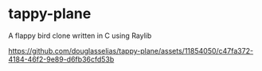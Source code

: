 # tappy-plane
A flappy bird clone written in C using Raylib



https://github.com/douglasselias/tappy-plane/assets/11854050/c47fa372-4184-46f2-9e89-d6fb36cfd53b

